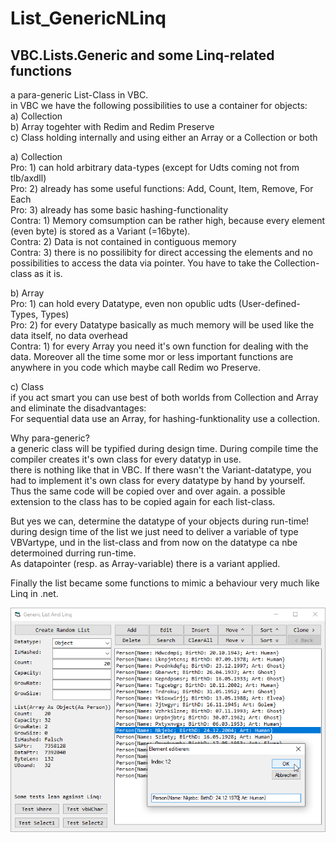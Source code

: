 # List_GenericNLinq
## VBC.Lists.Generic and some Linq-related functions
a para-generic List-Class in VBC.  
in VBC we have the following possibilities to use a container for objects:  
a) Collection  
b) Array togehter with Redim and Redim Preserve  
c) Class holding internally and using either an Array or a Collection or both  
  
a) Collection  
Pro: 1) can hold arbitrary data-types (except for Udts coming not from tlb/axdll)  
Pro: 2) already has some useful functions: Add, Count, Item, Remove, For Each  
Pro: 3) already has some basic hashing-functionality  
Contra: 1) Memory comsumption can be rather high, because every element (even byte) is stored as a Variant (=16byte).  
Contra: 2) Data is not contained in contiguous memory   
Contra: 3) there is no possilibity for direct accessing the elements and no possibilities to access the data via pointer. You have to take the Collection-class as it is.  
  
b) Array  
Pro: 1) can hold every Datatype, even non opublic udts (User-defined-Types, Types)  
Pro: 2) for every Datatype basically as much memory will be used like the data itself, no data overhead  
Contra: 1) for every Array you need it's own function for dealing with the data. Moreover all the time some mor or less important functions are anywhere in you code which maybe call Redim wo Preserve.  
  
c) Class  
if you act smart you can use best of both worlds from Collection and Array and eliminate the disadvantages:  
For sequential data use an Array, for hashing-funktionality use a collection.  
  
Why para-generic?  
a generic class will be typified during design time. During compile time the compiler creates it's own class for every datatyp in use.  
there is nothing like that in VBC. If there wasn't the Variant-datatype, you had to implement it's own class for every datatype by hand by yourself.   
Thus the same code will be copied over and over again. a possible extension to the class has to be copied again for each list-class.  
  
But yes we can, determine the datatype of your objects during run-time!  
during design time of the list we just need to deliver a variable of type VBVartype, und in the list-class and from now on the datatype ca nbe determoined durring run-time.   
As datapointer (resp. as Array-variable) there is a variant applied.  

Finally the list became some functions to mimic a behaviour very much like Linq in .net.  

![GenericListLinq Image](Resources/GenericListLinq.png "GenericListLinq Image") 